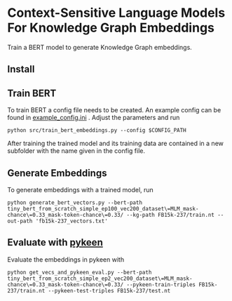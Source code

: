 # Context-Sensitive Language Models For Knowledge Graph Embeddings

Train a BERT model to generate Knowledge Graph embeddings. 

## Install

## Train BERT

To train BERT a config file needs to be created. An example config can be found in [example_config.ini](src/conf/example_config.ini) . Adjust the parameters and run 

```
python src/train_bert_embeddings.py --config $CONFIG_PATH
```

After training the trained model and its training data are contained in a new subfolder with the name given in the config file.

## Generate Embeddings

To generate embeddings with a trained model, run 

```
python generate_bert_vectors.py --bert-path tiny_bert_from_scratch_simple_ep100_vec200_dataset\=MLM_mask-chance\=0.33_mask-token-chance\=0.33/ --kg-path FB15k-237/train.nt --out-path 'fb15k-237_vectors.txt'

```


## Evaluate with [pykeen](https://github.com/pykeen/pykeen)

Evaluate the embeddings in pykeen with

```
python get_vecs_and_pykeen_eval.py --bert-path tiny_bert_from_scratch_simple_ep2_vec200_dataset\=MLM_mask-chance\=0.33_mask-token-chance\=0.33/ --pykeen-train-triples FB15k-237/train.nt --pykeen-test-triples FB15k-237/test.nt
```
